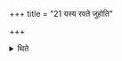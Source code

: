 +++
title = "21 यस्य रवते जुहोति"

+++

<details><summary>थिते</summary>

21. (The sacrificer) should give that bull as the sacrificial gift at the time of the roaring of which (the Adhvaryu) makes the offering.
</details>
